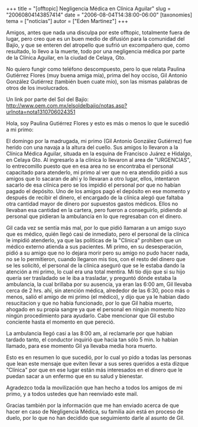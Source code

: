 +++
title = "[offtopic] Negligencia Médica en Clínica Aguilar"
slug = "20060804143857414"
date = "2006-08-04T14:38:00-06:00"
[taxonomies]
tema = ["noticias"]
autor = ["Eden Martinez"]
+++

Amigos, antes que nada una disculpa por este offtopic, totalmente fuera
de lugar, pero creo que es un buen medio de difusión para la comunidad
del Bajío, y que se enteren del atropello que sufrió un excompañero que,
como resultado, lo llevo a la muerte, todo por una negligencia médica
por parte de la Clínica Aguilar, en la ciudad de Celaya, Gto.

No quiero fungir como teléfono descompuesto, pero lo que relata Paulina
Gutiérrez Flores (muy buena amiga mía), prima del hoy occiso, Gil
Antonio González Gutiérrez (también buen cuate mío), son las mismas
palabras de otros de los involucrados.

Un link por parte del Sol del Bajío:
<a href="http://www.oem.com.mx/elsoldelbajio/notas.asp?urlnota=nota1310706024351">http://www.oem.com.mx/elsoldelbajio/notas.asp?urlnota=nota1310706024351</a>

<!-- more -->
Hola, soy Paulina Gutiérrez Flores y esto es más o menos lo que le
sucedió a mi primo:

El domingo por la madrugada, mi primo (Gil Antonio González Gutiérrez)
fue herido con una navaja a la altura del cuello. Sus amigos lo llevaron
a la Clínica Médica Aguilar, situada en la esquina de Francisco Juárez e
Hidalgo, en Celaya Gto. Al ingresarlo a la clínica lo llevaron al area
de "URGENCIAS", lo entrecomillo puesto que en esa area no se encontraba
el personal capacitado para atenderlo, mi primo al ver que no era
atendido pidió a sus amigos que lo sacaran de ahí y lo llevaran a otro
lugar, ellos, intentaron sacarlo de esa clínica pero se los impidió el
personal por que no habían pagado el depósito. Uno de los amigos pagó el
depósito en ese momento y después de recibir el dinero, el encargado de
la clínica alegó que faltaba otra cantidad mayor de dinero por supuestos
gastos médicos. Ellos no llevaban esa cantidad en la cartera, pero
fueron a conseguirlo, pidiendo al personal que pidieran la ambulancia en
lo que regresaban con el dinero.

Gil cada vez se sentía más mal, por lo que pidió llamaran a un amigo
suyo que es médico, quién llegó casi de inmediato, pero el personal de
la clínica le impidió atenderlo, ya que las politicas de la "Clinica"
prohiben que un médico externo atienda a sus pacientes. Mi primo, en su
desesperación, pidió a su amigo que no lo dejara morir pero su amigo no
pudo hacer nada, no se lo permitieron, cuando llegaron mis tios, con el
resto del dinero que se les solicitó, el personal de la clínica aseguró
que se le estaba dando la atención a mi primo, lo cual era una total
mentira. Mi tío dijo que si su hijo quería ser trasladado se le iba a
trasladar, y preguntó dónde estaba la ambulancia, la cual brillaba por
su ausencia, ya eran las 6:00 am, Gil llevaba cerca de 2 hrs. ahí, sin
atención médica, alrededor de las 6:30, poco más o menos, salió el amigo
de mi primo (el médico), y dijo que ya le habian dado resucitacion y que
no habia funcionado, por lo que Gil habia muerto, ahogado en su propia
sangre ya que el personal en ningún momento hizo ningún procedimiento
para ayudarlo. Cabe mencionar que Gil estubo conciente hasta el momento
en que pereció.

La ambulancia llegó casi a las 8:00 am, al reclamarle por que habian
tardado tanto, el conductor inquirió que hacia tan sólo 5 min. lo habian
llamado, para ese momento Gil ya llevaba media hora muerto.

Esto es en resumen lo que sucedió, por lo cual yo pido a todas las
personas que lean este mensaje que eviten llevar a sus seres queridos a
esta dizque "Clínica" por que en ese lugar están más interesados en el
dinero que le puedan sacar a un enfermo que en su salud y bienestar.

Agradezco toda la movilización que han hecho a todos los amigos de mi
primo, y a todos ustedes que han reenviado este mail.

Gracias también por la información que me han enviado acerca de que
hacer en caso de Negligencia Médica, su familia aún está en proceso de
duelo, por lo que no han decidido que seguimiento darle al asunto de
Gil.

